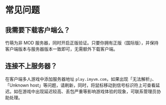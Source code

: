 # 常见问题

## 我需要下载客户端么？

竹萌为非 MOD 服务器，同时开启正版验证。只要你拥有正版（国际版），并保持客户端版本与服务器版本一致即可，无需额外下载客户端。

## 连接不上服务器？

在客户端多人游戏中添加服务器地址 `play.imyvm.com`，如果出现「无法解析」、「Unknown host」等问题，请刷新，同时，将鼠标移动到信号标识符上可查看延迟。如在游戏中出现延迟较高、丢包严重等影响游戏体验的现象，可联系管理员协助处理。

